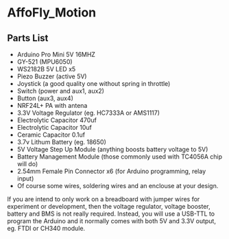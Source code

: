 # AffoFly_Motion

## Parts List
 - Arduino Pro Mini 5V 16MHZ
 - GY-521 (MPU6050)
 - WS2182B 5V LED x5
 - Piezo Buzzer (active 5V)
 - Joystick (a good quality one without spring in throttle)
 - Switch (power and aux1, aux2)
 - Button (aux3, aux4)
 - NRF24L+ PA with antena
 - 3.3V Voltage Regulator (eg. HC7333A or AMS1117)
 - Electrolytic Capacitor 470uf
 - Electrolytic Capacitor 10uf
 - Ceramic Capacitor 0.1uf
 - 3.7v Lithum Battery (eg. 18650)
 - 5V Voltage Step Up Module (anything boosts battery voltage to 5V)
 - Battery Management Module (those commonly used with TC4056A chip will do)
 - 2.54mm Female Pin Connector x6 (for Arduino programming, relay input)
 - Of course some wires, soldering wires and an enclouse at your design.

If you are intend to only work on a breadboard with jumper wires for experiment or development, then the voltage regulator, voltage booster, battery and BMS is not really required. Instead, you will use a USB-TTL to program the Arduino and it normally comes with both 5V and 3.3V output, eg. FTDI or CH340 module.
